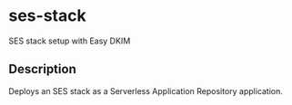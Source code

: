 # ses-stack

SES stack setup with Easy DKIM

## Description

Deploys an SES stack as a Serverless Application Repository application.
